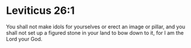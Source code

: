 # Leviticus 26:1

You shall not make idols for yourselves or erect an image or pillar, and you shall not set up a figured stone in your land to bow down to it, for I am the Lord your God.
